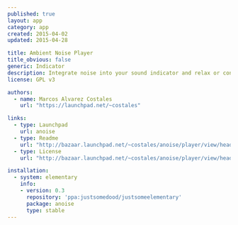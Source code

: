 ```yaml
---
published: true
layout: app
category: app
created: 2015-04-02
updated: 2015-04-28

title: Ambient Noise Player
title_obvious: false
generic: Indicator
description: Integrate noise into your sound indicator and relax or concentrate
license: GPL v3

authors:
  - name: Marcos Alvarez Costales
    url: "https://launchpad.net/~costales"

links:
  - type: Launchpad
    url: anoise
  - type: Readme
    url: "http://bazaar.launchpad.net/~costales/anoise/player/view/head:/README"
  - type: License
    url: "http://bazaar.launchpad.net/~costales/anoise/player/view/head:/COPYING.GPL3"

installation:
  - system: elementary
    info:
    - version: 0.3
      repository: 'ppa:justsomedood/justsomeelementary'
      package: anoise
      type: stable
---
```

